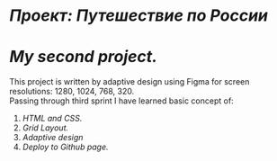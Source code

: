 # **_Проект: Путешествие по России_**

# **_My second project._**
This project is written by adaptive design using Figma for screen resolutions: 1280, 1024, 768, 320.  
Passing through third sprint I have learned basic concept of:  
1. _HTML and CSS._
2. _Grid Layout._
3. _Adaptive design_
4. _Deploy to Github page._

